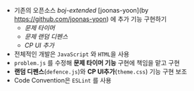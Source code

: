 - 기존의 오픈소스 *boj-extended* [joonas-yoon](by https://github.com/joonas-yoon) 에 추가 기능 구현하기
    - *문제 타이머*
    - *문제 랜덤 디펜스*
    - *CP UI 추가*
- 전체적인 개발은 `JavaScript` 와 `HTML`을 사용
- `problem.js` 를 수정해 **문제 타이머 기능** 구현에 책임을 맡고 구현
- **랜덤 디펜스**(`defence.js`)와 **CP UI추가**(`theme.css`) 기능 구현 보조
- Code Convention은 `ESLint` 를 사용